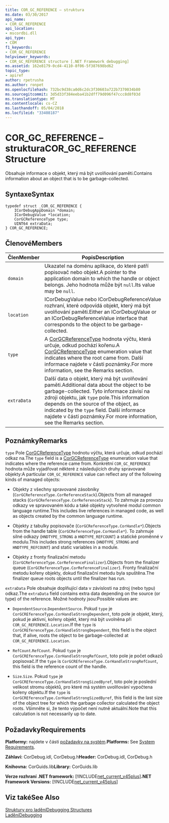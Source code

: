 ```yaml
---
title: COR_GC_REFERENCE – struktura
ms.date: 03/30/2017
api_name:
- COR_GC_REFERENCE
api_location:
- mscordbi.dll
api_type:
- COM
f1_keywords:
- COR_GC_REFERENCE
helpviewer_keywords:
- COR_GC_REFERENCE structure [.NET Framework debugging]
ms.assetid: 162e8179-0cd4-4110-8f06-5f387698bd62
topic_type:
- apiref
author: rpetrusha
ms.author: ronpet
ms.openlocfilehash: 732bc9d38ca0d6c2dc3f30603a722b7370034b80
ms.sourcegitcommit: 3d5d33f384eeba41b2dff79d096f47ccc8d8f03d
ms.translationtype: MT
ms.contentlocale: cs-CZ
ms.lasthandoff: 05/04/2018
ms.locfileid: "33408187"
---
```

# <a name="corgcreference-structure"></a><span data-ttu-id="65a83-102">COR_GC_REFERENCE – struktura</span><span class="sxs-lookup"><span data-stu-id="65a83-102">COR_GC_REFERENCE Structure</span></span>
<span data-ttu-id="65a83-103">Obsahuje informace o objekt, který má být uvolňování paměti.</span><span class="sxs-lookup"><span data-stu-id="65a83-103">Contains information about an object that is to be garbage-collected.</span></span>  
  
## <a name="syntax"></a><span data-ttu-id="65a83-104">Syntaxe</span><span class="sxs-lookup"><span data-stu-id="65a83-104">Syntax</span></span>  
  
```  
typedef struct _COR_GC_REFERENCE {  
    ICorDebugAppDomain *domain;   
    ICorDebugValue *location;  
    CorGCReferenceType type;  
    UINT64 extraData;  
} COR_GC_REFERENCE;  
```  
  
## <a name="members"></a><span data-ttu-id="65a83-105">Členové</span><span class="sxs-lookup"><span data-stu-id="65a83-105">Members</span></span>  
  
|<span data-ttu-id="65a83-106">Člen</span><span class="sxs-lookup"><span data-stu-id="65a83-106">Member</span></span>|<span data-ttu-id="65a83-107">Popis</span><span class="sxs-lookup"><span data-stu-id="65a83-107">Description</span></span>|  
|------------|-----------------|  
|`domain`|<span data-ttu-id="65a83-108">Ukazatel na doménu aplikace, do které patří popisovač nebo objekt.</span><span class="sxs-lookup"><span data-stu-id="65a83-108">A pointer to the application domain to which the handle or object belongs.</span></span> <span data-ttu-id="65a83-109">Jeho hodnota může být `null`.</span><span class="sxs-lookup"><span data-stu-id="65a83-109">Its value may be `null`.</span></span>|  
|`location`|<span data-ttu-id="65a83-110">ICorDebugValue nebo ICorDebugReferenceValue rozhraní, které odpovídá objekt, který má být uvolňování paměti.</span><span class="sxs-lookup"><span data-stu-id="65a83-110">Either an ICorDebugValue or an ICorDebugReferenceValue interface that corresponds to the object to be garbage-collected.</span></span>|  
|`type`|<span data-ttu-id="65a83-111">A [CorGCReferenceType](../../../../docs/framework/unmanaged-api/debugging/corgcreferencetype-enumeration.md) hodnota výčtu, která určuje, odkud pochází kořenu.</span><span class="sxs-lookup"><span data-stu-id="65a83-111">A [CorGCReferenceType](../../../../docs/framework/unmanaged-api/debugging/corgcreferencetype-enumeration.md) enumeration value that indicates where the root came from.</span></span> <span data-ttu-id="65a83-112">Další informace najdete v části poznámky.</span><span class="sxs-lookup"><span data-stu-id="65a83-112">For more information, see the Remarks section.</span></span>|  
|`extraData`|<span data-ttu-id="65a83-113">Další data o objekt, který má být uvolňování paměti.</span><span class="sxs-lookup"><span data-stu-id="65a83-113">Additional data about the object to be garbage-collected.</span></span> <span data-ttu-id="65a83-114">Tyto informace závisí na zdroji objektu, jak `type` pole.</span><span class="sxs-lookup"><span data-stu-id="65a83-114">This information depends on the source of the object, as indicated by the `type` field.</span></span> <span data-ttu-id="65a83-115">Další informace najdete v části poznámky.</span><span class="sxs-lookup"><span data-stu-id="65a83-115">For more information, see the Remarks section.</span></span>|  
  
## <a name="remarks"></a><span data-ttu-id="65a83-116">Poznámky</span><span class="sxs-lookup"><span data-stu-id="65a83-116">Remarks</span></span>  
 <span data-ttu-id="65a83-117">`type` Pole [CorGCReferenceType](../../../../docs/framework/unmanaged-api/debugging/corgcreferencetype-enumeration.md) hodnotu výčtu, která určuje, odkud pochází odkaz na.</span><span class="sxs-lookup"><span data-stu-id="65a83-117">The `type` field is a [CorGCReferenceType](../../../../docs/framework/unmanaged-api/debugging/corgcreferencetype-enumeration.md) enumeration value that indicates where the reference came from.</span></span> <span data-ttu-id="65a83-118">Konkrétní `COR_GC_REFERENCE` hodnota může vyjadřovat některé z následujících druhy spravované objekty:</span><span class="sxs-lookup"><span data-stu-id="65a83-118">A particular `COR_GC_REFERENCE` value can reflect any of the following kinds of managed objects:</span></span>  
  
-   <span data-ttu-id="65a83-119">Objekty z všechny spravované zásobníky (`CorGCReferenceType.CorReferenceStack`).</span><span class="sxs-lookup"><span data-stu-id="65a83-119">Objects from all managed stacks (`CorGCReferenceType.CorReferenceStack`).</span></span> <span data-ttu-id="65a83-120">To zahrnuje za provozu odkazy ve spravovaném kódu a také objekty vytvořené modul common language runtime.</span><span class="sxs-lookup"><span data-stu-id="65a83-120">This includes live references in managed code, as well as objects created by the common language runtime.</span></span>  
  
-   <span data-ttu-id="65a83-121">Objekty z tabulky popisovače (`CorGCReferenceType.CorHandle*`).</span><span class="sxs-lookup"><span data-stu-id="65a83-121">Objects from the handle table (`CorGCReferenceType.CorHandle*`).</span></span> <span data-ttu-id="65a83-122">To zahrnuje silné odkazy (`HNDTYPE_STRONG` a `HNDTYPE_REFCOUNT`) a statické proměnné v modulu.</span><span class="sxs-lookup"><span data-stu-id="65a83-122">This includes strong references (`HNDTYPE_STRONG` and `HNDTYPE_REFCOUNT`) and static variables in a module.</span></span>  
  
-   <span data-ttu-id="65a83-123">Objekty z fronty finalizační metodu (`CorGCReferenceType.CorReferenceFinalizer`).</span><span class="sxs-lookup"><span data-stu-id="65a83-123">Objects from the finalizer queue (`CorGCReferenceType.CorReferenceFinalizer`).</span></span> <span data-ttu-id="65a83-124">Fronty finalizační metodu kořeny objekty, dokud finalizační metodu byla spuštěna.</span><span class="sxs-lookup"><span data-stu-id="65a83-124">The finalizer queue roots objects until the finalizer has run.</span></span>  
  
 <span data-ttu-id="65a83-125">`extraData` Pole obsahuje doplňující data v závislosti na zdroj (nebo typu) odkaz.</span><span class="sxs-lookup"><span data-stu-id="65a83-125">The `extraData` field contains extra data depending on the source (or type) of the reference.</span></span> <span data-ttu-id="65a83-126">Možné hodnoty jsou:</span><span class="sxs-lookup"><span data-stu-id="65a83-126">Possible values are:</span></span>  
  
-   <span data-ttu-id="65a83-127">`DependentSource`.</span><span class="sxs-lookup"><span data-stu-id="65a83-127">`DependentSource`.</span></span> <span data-ttu-id="65a83-128">Pokud `type` je `CorGCREferenceType.CorHandleStrongDependent`, toto pole je objekt, který, pokud je aktivní, kořeny objekt, který má být uvolněna při `COR_GC_REFERENCE.Location`.</span><span class="sxs-lookup"><span data-stu-id="65a83-128">If the `type` is `CorGCREferenceType.CorHandleStrongDependent`, this field is the object that, if alive, roots the object to be garbage-collected at `COR_GC_REFERENCE.Location`.</span></span>  
  
-   <span data-ttu-id="65a83-129">`RefCount`.</span><span class="sxs-lookup"><span data-stu-id="65a83-129">`RefCount`.</span></span> <span data-ttu-id="65a83-130">Pokud `type` je `CorGCREferenceType.CorHandleStrongRefCount`, toto pole je počet odkazů popisovač.</span><span class="sxs-lookup"><span data-stu-id="65a83-130">If the `type` is `CorGCREferenceType.CorHandleStrongRefCount`, this field is the reference count of the handle.</span></span>  
  
-   <span data-ttu-id="65a83-131">`Size`.</span><span class="sxs-lookup"><span data-stu-id="65a83-131">`Size`.</span></span> <span data-ttu-id="65a83-132">Pokud `type` je `CorGCREferenceType.CorHandleStrongSizedByref`, toto pole je poslední velikost stromu objektů, pro které má systém uvolňování vypočtena kořeny objektu.</span><span class="sxs-lookup"><span data-stu-id="65a83-132">If the `type` is `CorGCREferenceType.CorHandleStrongSizedByref`, this field is the last size of the object tree for which the garbage collector calculated the object roots.</span></span> <span data-ttu-id="65a83-133">Všimněte si, že tento výpočet není nutně aktuální.</span><span class="sxs-lookup"><span data-stu-id="65a83-133">Note that this calculation is not necessarily up to date.</span></span>  
  
## <a name="requirements"></a><span data-ttu-id="65a83-134">Požadavky</span><span class="sxs-lookup"><span data-stu-id="65a83-134">Requirements</span></span>  
 <span data-ttu-id="65a83-135">**Platformy:** najdete v části [požadavky na systém](../../../../docs/framework/get-started/system-requirements.md).</span><span class="sxs-lookup"><span data-stu-id="65a83-135">**Platforms:** See [System Requirements](../../../../docs/framework/get-started/system-requirements.md).</span></span>  
  
 <span data-ttu-id="65a83-136">**Záhlaví:** CorDebug.idl, CorDebug.h</span><span class="sxs-lookup"><span data-stu-id="65a83-136">**Header:** CorDebug.idl, CorDebug.h</span></span>  
  
 <span data-ttu-id="65a83-137">**Knihovna:** CorGuids.lib</span><span class="sxs-lookup"><span data-stu-id="65a83-137">**Library:** CorGuids.lib</span></span>  
  
 <span data-ttu-id="65a83-138">**Verze rozhraní .NET framework:** [!INCLUDE[net_current_v45plus](../../../../includes/net-current-v45plus-md.md)]</span><span class="sxs-lookup"><span data-stu-id="65a83-138">**.NET Framework Versions:** [!INCLUDE[net_current_v45plus](../../../../includes/net-current-v45plus-md.md)]</span></span>  
  
## <a name="see-also"></a><span data-ttu-id="65a83-139">Viz také</span><span class="sxs-lookup"><span data-stu-id="65a83-139">See Also</span></span>  
 [<span data-ttu-id="65a83-140">Struktury pro ladění</span><span class="sxs-lookup"><span data-stu-id="65a83-140">Debugging Structures</span></span>](../../../../docs/framework/unmanaged-api/debugging/debugging-structures.md)  
 [<span data-ttu-id="65a83-141">Ladění</span><span class="sxs-lookup"><span data-stu-id="65a83-141">Debugging</span></span>](../../../../docs/framework/unmanaged-api/debugging/index.md)
